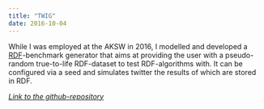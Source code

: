 ```yaml
---
title: "TWIG"
date: 2016-10-04
---
```


While I was employed at the AKSW in 2016, I modelled and developed a [RDF](https://en.wikipedia.org/wiki/Resource_Description_Framework)-benchmark generator that aims at providing the user with a pseudo-random true-to-life RDF-dataset to test RDF-algorithms with.
It can be configured via a seed and simulates twitter the results of which are stored in RDF.

[*Link to the github-repository*](https://github.com/dice-group/TWIG)
